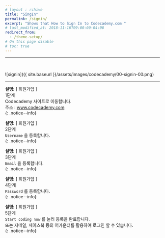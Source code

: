 ```yaml
---
# layout : rchive
title: "SingIn"
permalink: /signin/
excerpt: "Shows that How to Sign In to Codecademy.com "
# last_modified_at: 2018-11-16T09:00:00-04:00
redirect_from:
  - /theme-setup/
# On this page disable
# toc: true
---
```


<hr/>
<br/>


![signin]({{ site.baseurl }}/assets/images/codecademy/00-signin-00.png)
<hr/>    


**설명:** [ 회원가입 ]     
1단계    
Codecademy 사이트로 이동합니다.    
주소 : www.codecademy.com    
{: .notice--info}

**설명:** [ 회원가입 ]     
2단계    
`Username` 을 등록합니다.    
{: .notice--info}

**설명:** [ 회원가입 ]     
3단계    
`Email` 을 등록합니다.    
{: .notice--info}

**설명:** [ 회원가입 ]     
4단계       
`Password` 를 등록합니다.    
{: .notice--info}    

**설명:** [ 회원가입 ]     
5단계       
`Start coding now` 를 눌러 등록을 완료합니다.     
또는 지메일, 페이스북 등의 어카운터를 활용하여 로그인 할 수 있습니다.    
{: .notice--info}
